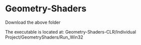 # Geometry-Shaders

Download the above folder


The executable is located at:
Geometry-Shaders-CLR/Individual Project/GeometryShaders/Run_Win32
